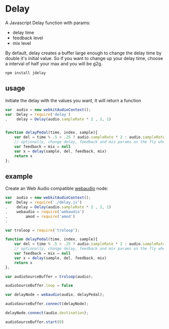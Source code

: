 # Delay

A Javascript Delay function with params:
* delay time
* feedback level
* mix level

By default, delay creates a buffer large enough to change the delay time by double it's initial value. So if you want to change up your delay time, choose a interval of half your max and you will be g2g.

```
npm install jdelay
```

## usage

Initiate the delay with the values you want, It will return a function

```js
var  audio = new webkitAudioContext();
var  Delay = require('delay')
,    delay = Delay(audio.sampleRate * 2	, 1, 1)


function delayPedal(time, index, sample){
	var del = time % .5 > .25 ? audio.sampleRate * 2 : audio.sampleRate * 4
	// optionally, change delay, feedback and mix params on the fly when you call the delay function
	var feedback = mix = null
	var x = delay(sample, del, feedback, mix)
	return x
};

```

## example

Create an Web Audio compatible [webaudio](https://github.com/NHQ/webaudio) node:

```js
var  audio = new webkitAudioContext();
var  Delay = require('./delay.js')
,    delay = Delay(audio.sampleRate * 2	, 1, 1)
,    webaudio = require('webaudio')
,		 amod = require('amod')
;

var troloop = require('troloop');

function delayPedal(time, index, sample){
	var del = time % .5 > .25 ? audio.sampleRate * 2 : audio.sampleRate * 4
	// optionally, change delay, feedback and mix params on the fly when you call the delay function
	var feedback = mix = null
	var x = delay(sample, del, feedback, mix)
	return x
};

var audioSourceBuffer = troloop(audio);

audioSourceBuffer.loop = false

var delayNode = webaudio(audio, delayPedal);

audioSourceBuffer.connect(delayNode);

delayNode.connect(audio.destination);

audioSourceBuffer.start(0)
```